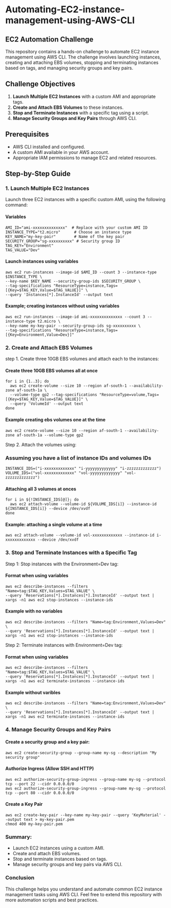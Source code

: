 # Automating-EC2-instance-management-using-AWS-CLI

## EC2 Automation Challenge

This repository contains a hands-on challenge to automate EC2 instance management using AWS CLI. The challenge involves launching instances, creating and attaching EBS volumes, stopping and terminating instances based on tags, and managing security groups and key pairs.

## Challenge Objectives

1. **Launch Multiple EC2 Instances** with a custom AMI and appropriate tags.
2. **Create and Attach EBS Volumes** to these instances.
3. **Stop and Terminate Instances** with a specific tag using a script.
4. **Manage Security Groups and Key Pairs** through AWS CLI.

## Prerequisites

- AWS CLI installed and configured.
- A custom AMI available in your AWS account.
- Appropriate IAM permissions to manage EC2 and related resources.

## Step-by-Step Guide

### 1. Launch Multiple EC2 Instances 
Launch three EC2 instances with a specific custom AMI, using the following command:

#### Variables
```
AMI_ID="ami-xxxxxxxxxxxxxx"  # Replace with your custom AMI ID
INSTANCE_TYPE="t2.micro"      # Choose an instance type
KEY_NAME="my-key-pair"        # Name of the key pair
SECURITY_GROUP="sg-xxxxxxxxxx" # Security group ID
TAG_KEY="Environment"
TAG_VALUE="Dev"
```

#### Launch instances using variables
```
aws ec2 run-instances --image-id $AMI_ID --count 3 --instance-type $INSTANCE_TYPE \
--key-name $KEY_NAME --security-group-ids $SECURITY_GROUP \
--tag-specifications "ResourceType=instance,Tags=[{Key=$TAG_KEY,Value=$TAG_VALUE}]" \
--query 'Instances[*].InstanceId' --output text
```

#### Example; creating instances without using variables
```
aws ec2 run-instances --image-id ami-xxxxxxxxxxxxxx --count 3 --instance-type t2.micro \
--key-name my-key-pair --security-group-ids sg-xxxxxxxxxx \
--tag-specifications "ResourceType=instance,Tags=[{Key=Environment,Value=Dev}]"
```

### 2. Create and Attach EBS Volumes
step 1. Create three 10GB EBS volumes and attach each to the instances:

#### Create three 10GB EBS volumes all at once
```
for i in {1..3}; do
  aws ec2 create-volume --size 10 --region af-south-1 --availability-zone af-south-1a \
  --volume-type gp2 --tag-specifications "ResourceType=volume,Tags=[{Key=$TAG_KEY,Value=$TAG_VALUE}]" \
  --query 'VolumeId' --output text
done
```

#### Example creating ebs volumes one at the time
```
aws ec2 create-volume --size 10 --region af-south-1 --availability-zone af-south-1a --volume-type gp2
```

Step 2. Attach the volumes using:
### Assuming you have a list of instance IDs and volumes IDs
```
INSTANCE_IDS=("i-xxxxxxxxxxxxx" "i-yyyyyyyyyyyyy" "i-zzzzzzzzzzzzz")
VOLUME_IDS=("vol-xxxxxxxxxxxxx" "vol-yyyyyyyyyyyyy" "vol-zzzzzzzzzzzzz")
```

#### Attaching all 3 volumes at onces
```
for i in ${!INSTANCE_IDS[@]}; do
  aws ec2 attach-volume --volume-id ${VOLUME_IDS[i]} --instance-id ${INSTANCE_IDS[i]} --device /dev/xvdf
done

```


#### Example: attaching a single volume at a time
```
aws ec2 attach-volume --volume-id vol-xxxxxxxxxxxxx --instance-id i-xxxxxxxxxxxxx --device /dev/xvdf
```

### 3. Stop and Terminate Instances with a Specific Tag
Step 1: Stop instances with the Environment=Dev tag:
#### Format when using variables
```
aws ec2 describe-instances --filters "Name=tag:$TAG_KEY,Values=$TAG_VALUE" \
--query 'Reservations[*].Instances[*].InstanceId' --output text | xargs -n1 aws ec2 stop-instances --instance-ids
```

#### Example with no variables
```
aws ec2 describe-instances --filters "Name=tag:Environment,Values=Dev" \
--query 'Reservations[*].Instances[*].InstanceId' --output text | xargs -n1 aws ec2 stop-instances --instance-ids
```

Step 2: Terminate instances with Environment=Dev tag:
#### Format when using variables
```
aws ec2 describe-instances --filters "Name=tag:$TAG_KEY,Values=$TAG_VALUE" \
--query 'Reservations[*].Instances[*].InstanceId' --output text | xargs -n1 aws ec2 terminate-instances --instance-ids
```

#### Example without varibles
```
aws ec2 describe-instances --filters "Name=tag:Environment,Values=Dev" \
--query 'Reservations[*].Instances[*].InstanceId' --output text | xargs -n1 aws ec2 terminate-instances --instance-ids
```

### 4. Manage Security Groups and Key Pairs
#### Create a security group and a key pair:

```
aws ec2 create-security-group --group-name my-sg --description "My security group"
```

#### Authorize Ingress (Allow SSH and HTTP)
```
aws ec2 authorize-security-group-ingress --group-name my-sg --protocol tcp --port 22 --cidr 0.0.0.0/0
aws ec2 authorize-security-group-ingress --group-name my-sg --protocol tcp --port 80 --cidr 0.0.0.0/0
```

#### Create a Key Pair
```
aws ec2 create-key-pair --key-name my-key-pair --query 'KeyMaterial' --output text > my-key-pair.pem
chmod 400 my-key-pair.pem
```

### Summary:
- Launch EC2 instances using a custom AMI.
- Create and attach EBS volumes.
- Stop and terminate instances based on tags.
- Manage security groups and key pairs via AWS CLI.

### Conclusion
This challenge helps you understand and automate common EC2 instance management tasks using AWS CLI. Feel free to extend this repository with more automation scripts and best practices.
